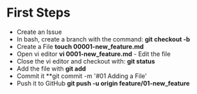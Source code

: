 # First Steps

* Create an Issue
* In bash, create a branch with the command: **git checkout -b <branch name>** 
* Create a File  **touch 00001-new_feature.md**
* Open vi editor  **vi 0001-new_feature.md** - Edit the file
* Close the vi editor and checkout with: **git status**
* Add the file with **git add <name of the file>**
* Commit it **git commit -m '#01 Adding a File'
* Push it to GitHub **git push -u origin feature/01-new_feature**


